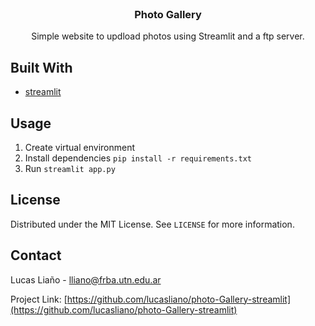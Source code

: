 <!-- PROJECT LOGO -->
<br />
<p align="center">
  <h3 align="center">Photo Gallery</h3>

  <p align="center">
    Simple website to updload photos using Streamlit and a ftp server.
  </p>
</p>



<!-- ABOUT THE PROJECT -->
## Built With

* [streamlit](https://streamlit.io/)



<!-- USAGE EXAMPLES -->
## Usage

1. Create virtual environment
2. Install dependencies `pip install -r requirements.txt`
3. Run `streamlit app.py`

<!-- LICENSE -->
## License
Distributed under the MIT License. See `LICENSE` for more information.


<!-- CONTACT -->
## Contact

Lucas Liaño - lliano@frba.utn.edu.ar

Project Link: [https://github.com/lucasliano/photo-Gallery-streamlit](https://github.com/lucasliano/photo-Gallery-streamlit)


<!-- MARKDOWN LINKS & IMAGES -->
<!-- https://www.markdownguide.org/basic-syntax/#reference-style-links -->